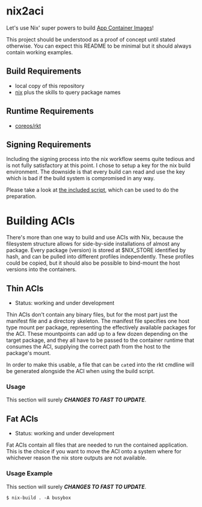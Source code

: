 # nix2aci
Let's use Nix' super powers to build [App Container Images](http://github.com/appc/spec)!

This project should be understood as a proof of concept until stated otherwise.
You can expect this README to be minimal but it should always contain working examples.

## Build Requirements
* local copy of this repository
* [nix](http://www.nixos.org/nix) plus the skills to query package names

## Runtime Requirements
* [coreos/rkt](https://github.com/coreos/rkt/)

## Signing Requirements
Including the signing process into the nix workflow seems quite tedious and is not fully satisfactory at this point. I chose to setup a key for the nix build environment. The downside is that every build can read and use the key which is bad if the build system is compromised in any way.

Please take a look at [the included script](scripts/setup-gpg.sh), which can be used to do the preparation.


# Building ACIs
There's more than one way to build and use ACIs with Nix, because the filesystem structure allows for side-by-side installations of almost any package. Every package (version) is stored at $NIX\_STORE identified by hash, and can be pulled into different profiles independently. These profiles could be copied, but it should also be possible to bind-mount the host versions into the containers.

## Thin ACIs
* Status: working and under development

Thin ACIs don't contain any binary files, but for the most part just the manifest file and a directory skeleton.
The manifest file specifies one host type mount per package, representing the effectively available packages for the ACI.
These mountpoints can add up to a few dozen depending on the target package, and they all have to be passed to the container runtime that consumes the ACI, supplying the correct path from the host to the package's mount.

In order to make this usable, a file that can be `cat`ed into the rkt cmdline will be generated alongside the ACI when using the build script.

### Usage
This section will surely ***CHANGES TO FAST TO UPDATE***.


## Fat ACIs
* Status: working and under development

Fat ACIs contain all files that are needed to run the contained application. This is the choice if you want to move the ACI onto a system where for whichever reason the nix store outputs are not available.


### Usage Example
This section will surely ***CHANGES TO FAST TO UPDATE***.

```
$ nix-build . -A busybox
```
